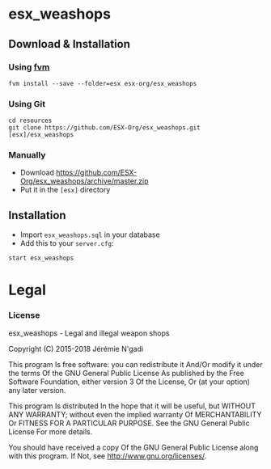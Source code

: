 # esx_weashops

## Download & Installation

### Using [fvm](https://github.com/qlaffont/fvm-installer)
```
fvm install --save --folder=esx esx-org/esx_weashops
```

### Using Git
```
cd resources
git clone https://github.com/ESX-Org/esx_weashops.git [esx]/esx_weashops
```

### Manually
- Download https://github.com/ESX-Org/esx_weashops/archive/master.zip
- Put it in the `[esx]` directory

## Installation
- Import `esx_weashops.sql` in your database
- Add this to your `server.cfg`:

```
start esx_weashops
```

# Legal
### License
esx_weashops - Legal and illegal weapon shops

Copyright (C) 2015-2018 Jérémie N'gadi

This program Is free software: you can redistribute it And/Or modify it under the terms Of the GNU General Public License As published by the Free Software Foundation, either version 3 Of the License, Or (at your option) any later version.

This program Is distributed In the hope that it will be useful, but WITHOUT ANY WARRANTY; without even the implied warranty Of MERCHANTABILITY Or FITNESS FOR A PARTICULAR PURPOSE. See the GNU General Public License For more details.

You should have received a copy Of the GNU General Public License along with this program. If Not, see http://www.gnu.org/licenses/.